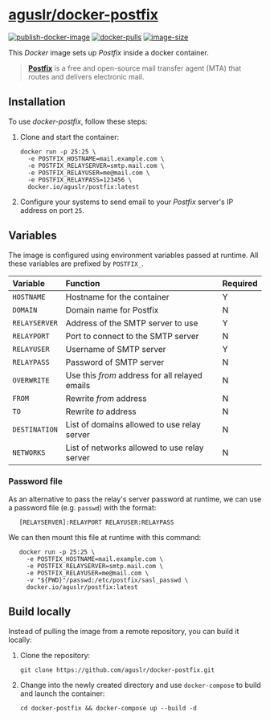 [aguslr/docker-postfix][1]
==========================

[![publish-docker-image](https://github.com/aguslr/docker-postfix/actions/workflows/docker-publish.yml/badge.svg)](https://github.com/aguslr/docker-postfix/actions/workflows/docker-publish.yml) [![docker-pulls](https://img.shields.io/docker/pulls/aguslr/postfix)](https://hub.docker.com/r/aguslr/postfix) [![image-size](https://img.shields.io/docker/image-size/aguslr/postfix/latest)](https://hub.docker.com/r/aguslr/postfix)


This *Docker* image sets up *Postfix* inside a docker container.

> **[Postfix][2]** is a free and open-source mail transfer agent (MTA) that
> routes and delivers electronic mail.


Installation
------------

To use *docker-postfix*, follow these steps:

1. Clone and start the container:

       docker run -p 25:25 \
         -e POSTFIX_HOSTNAME=mail.example.com \
         -e POSTFIX_RELAYSERVER=smtp.mail.com \
         -e POSTFIX_RELAYUSER=me@mail.com \
         -e POSTFIX_RELAYPASS=123456 \
         docker.io/aguslr/postfix:latest

2. Configure your systems to send email to your *Postfix* server's IP address on
   port `25`.


## Variables

The image is configured using environment variables passed at runtime. All these
variables are prefixed by `POSTFIX_`.

| Variable      | Function                                       | Required |
| :------------ | :--------------------------------------------- | -------- |
| `HOSTNAME`    | Hostname for the container                     | Y        |
| `DOMAIN`      | Domain name for Postfix                        | N        |
| `RELAYSERVER` | Address of the SMTP server to use              | Y        |
| `RELAYPORT`   | Port to connect to the SMTP server             | N        |
| `RELAYUSER`   | Username of SMTP server                        | Y        |
| `RELAYPASS`   | Password of SMTP server                        | N        |
| `OVERWRITE`   | Use this *from* address for all relayed emails | N        |
| `FROM`        | Rewrite *from* address                         | N        |
| `TO`          | Rewrite *to* address                           | N        |
| `DESTINATION` | List of domains allowed to use relay server    | N        |
| `NETWORKS`    | List of networks allowed to use relay server   | N        |


### Password file

As an alternative to pass the relay's server password at runtime, we can use a
password file (e.g. `passwd`) with the format:

       [RELAYSERVER]:RELAYPORT RELAYUSER:RELAYPASS

We can then mount this file at runtime with this command:

       docker run -p 25:25 \
         -e POSTFIX_HOSTNAME=mail.example.com \
         -e POSTFIX_RELAYSERVER=smtp.mail.com \
         -e POSTFIX_RELAYUSER=me@mail.com \
         -v "${PWD}"/passwd:/etc/postfix/sasl_passwd \
         docker.io/aguslr/postfix:latest


Build locally
-------------

Instead of pulling the image from a remote repository, you can build it locally:

1. Clone the repository:

       git clone https://github.com/aguslr/docker-postfix.git

2. Change into the newly created directory and use `docker-compose` to build and
   launch the container:

       cd docker-postfix && docker-compose up --build -d


[1]: https://github.com/aguslr/docker-postfix
[2]: https://www.postfix.org/
